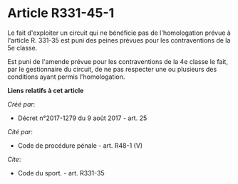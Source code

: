 # Article R331-45-1

Le fait d'exploiter un circuit qui ne bénéficie pas de l'homologation prévue à l'article R. 331-35 est puni des peines
prévues pour les contraventions de la 5e classe. 

Est puni de l'amende prévue pour les contraventions de la 4e classe le fait, par le gestionnaire du circuit, de ne pas
respecter une ou plusieurs des conditions ayant permis l'homologation.

**Liens relatifs à cet article**

_Créé par_:

  - Décret n°2017-1279 du 9 août 2017 - art. 25

_Cité par_:

  - Code de procédure pénale - art. R48-1 (V)

_Cite_:

  - Code du sport. - art. R331-35
